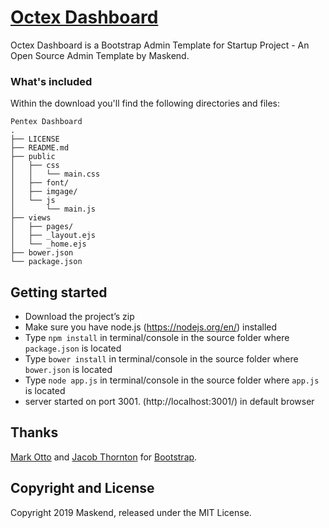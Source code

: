 # [Octex Dashboard](https://github.com/maskend/octex)
Octex Dashboard is a Bootstrap Admin Template for Startup Project - An Open Source Admin Template by Maskend.

### What's included
Within the download you'll find the following directories and files:
```
Pentex Dashboard
.
├── LICENSE
├── README.md
├── public
│   ├── css
│   │   └── main.css
│   ├── font/
│   ├── imgage/
│   └── js
│       └── main.js
├── views
│   ├── pages/
│   ├── _layout.ejs
│   └── _home.ejs
├── bower.json
└── package.json
```

## Getting started
- Download the project’s zip
- Make sure you have node.js (https://nodejs.org/en/) installed
- Type `npm install` in terminal/console in the source folder where `package.json` is located
- Type `bower install` in terminal/console in the source folder where `bower.json` is located
- Type `node app.js` in terminal/console in the source folder where `app.js` is located
- server started on port 3001. (http://localhost:3001/) in default browser

## Thanks
[Mark Otto](https://github.com/mdo) and [Jacob Thornton](https://github.com/fat) for [Bootstrap](https://github.com/twbs/bootstrap).

## Copyright and License
Copyright 2019 Maskend, released under the MIT License.
